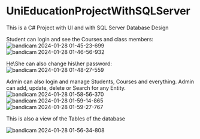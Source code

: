 # UniEducationProjectWithSQLServer
This is a C# Project with UI and with SQL Server Database Design

Student can login and see the Courses and class members:
![bandicam 2024-01-28 01-45-23-699](https://github.com/ArashKarampour/UniEducationProjectWithSQLServer/assets/72198577/ffc7b929-c99e-478d-bd70-ca9bb509a7a7)
![bandicam 2024-01-28 01-46-56-932](https://github.com/ArashKarampour/UniEducationProjectWithSQLServer/assets/72198577/638c269e-e907-4073-b83b-a2e54580ad6b)

He\She can also change his\her password:
![bandicam 2024-01-28 01-48-27-559](https://github.com/ArashKarampour/UniEducationProjectWithSQLServer/assets/72198577/2c642818-50ac-4f15-a08e-ed930255ca42)

Admin can also login and manage Students, Courses and everything. Admin can add, update, delete or Search for any Entity.
![bandicam 2024-01-28 01-58-56-370](https://github.com/ArashKarampour/UniEducationProjectWithSQLServer/assets/72198577/d577d0f5-6f5a-4752-b0f2-7c51df10e341)
![bandicam 2024-01-28 01-59-14-865](https://github.com/ArashKarampour/UniEducationProjectWithSQLServer/assets/72198577/83d3c471-e6ce-45f5-819f-e26235a2c875)
![bandicam 2024-01-28 01-59-27-767](https://github.com/ArashKarampour/UniEducationProjectWithSQLServer/assets/72198577/f7942b08-cb04-4d55-9539-9f9a51755d73)

 This is also a view of the Tables of the database
 
![bandicam 2024-01-28 01-56-34-808](https://github.com/ArashKarampour/UniEducationProjectWithSQLServer/assets/72198577/6c7bbfe6-b93d-4522-91f8-c24df0e72fa0)
